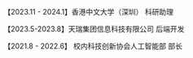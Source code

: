 
【2023.11 - 2024.1】香港中文大学（深圳） 科研助理

【2023.5-2023.8】天瑞集团信息科技有限公司 后端开发

【2021.8 - 2022.6】 校内科技创新协会人工智能部 部长